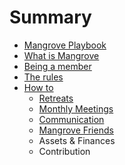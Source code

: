 # Summary

* [Mangrove Playbook](README.md)
* [What is Mangrove](what_is_mangrove.md)
* [Being a member](being_a_member.md)
* [The rules](the_rules.md)
* [How to](how_to.md)
   * [Retreats](organize_a_retreat.md)
   * [Monthly Meetings](organize_a_monthly_meeting.md)
   * [Communication](communicate_about_mangrove.md)
   * [Mangrove Friends](mangrove_friends.md)
   * Assets & Finances
   * Contribution

